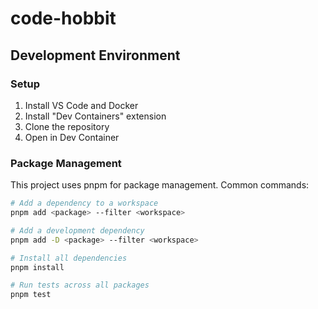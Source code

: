 # code-hobbit




## Development Environment

### Setup
1. Install VS Code and Docker
2. Install "Dev Containers" extension
3. Clone the repository
4. Open in Dev Container

### Package Management
This project uses pnpm for package management. Common commands:

```bash
# Add a dependency to a workspace
pnpm add <package> --filter <workspace>

# Add a development dependency
pnpm add -D <package> --filter <workspace>

# Install all dependencies
pnpm install

# Run tests across all packages
pnpm test
